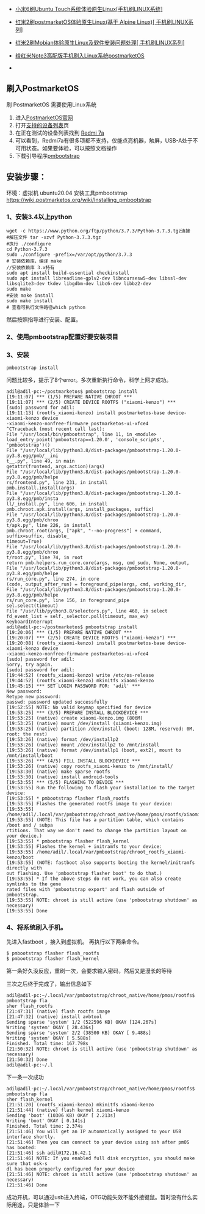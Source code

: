 - [小米6刷Ubuntu Touch系统体验原生Linux[手机刷LINUX系统]](https://zhuanlan.zhihu.com/p/542041705)
- [红米2刷postmarketOS体验原生Linux(基于 Alpine Linux)[ 手机刷LINUX系列]](https://zhuanlan.zhihu.com/p/548346333)
- [红米2刷Mobian体验原生Linux及软件安装问题处理[ 手机刷LINUX系列]](https://zhuanlan.zhihu.com/p/554022195)

- [给红米Note3高配版手机刷入Linux系统postmarketOS](https://blog.csdn.net/zd845101500/article/details/106662559/)
- 
## 刷入PostmarketOS
刷 PostmarketOS 需要使用Linux系统
1. 进入[PostmarketOS官网](https://www.postmarketos.org/)
2. 打开[支持的设备列表](https://wiki.postmarketos.org/wiki/Devices)页
3. 在正在测试的设备列表找到 [Redmi 7a](https://wiki.postmarketos.org/wiki/Xiaomi_Redmi_7A_(xiaomi-pine))
4. 可以看到，Redmi7a有很多项都不支持，仅能点亮机器，触屏，USB-A处于不可用状态。如果要体验，可以按照文档操作
5. 下载引导程序[pmbootstrap](https://wiki.postmarketos.org/wiki/Pmbootstrap#Device)





## 安装步骤：
环境：虚拟机 ubuntu20.04
安装工具pmbootstrap https://wiki.postmarketos.org/wiki/Installing_pmbootstrap
### 1、安装3.4以上python
```shell
wget -c https://www.python.org/ftp/python/3.7.3/Python-3.7.3.tgz连接
#解压文件 tar -xzvf Python-3.7.3.tgz
#执行 ./configure
cd Python-3.7.3
sudo ./configure -prefix=/var/opt/python/3.7.3
# 安装依赖库，编译 make
//安装依赖库 3.x特有
sudo apt install build-essential checkinstall
sudo apt install libreadline-gplv2-dev libncursesw5-dev libssl-dev libsqlite3-dev tkdev libgdbm-dev libc6-dev libbz2-dev
sudo make
#安装 make install
sudo make install
# 查看可执行文件路径which python
```
然后按照指导进行安装、配置。
### 2、使用pmbootstrap配置好要安装项目
### 3、安装
```shell
pmbootstrap install
```
问题比较多，提示了8个error。多次重新执行命令，科学上网才成功。
```shell
adil@adil-pc:~/postmarketos$ pmbootstrap install
[19:11:07] *** (1/5) PREPARE NATIVE CHROOT ***
[19:11:07] *** (2/5) CREATE DEVICE ROOTFS ("xiaomi-kenzo") ***
[sudo] password for adil:
[19:11:13] (rootfs_xiaomi-kenzo) install postmarketos-base device-xiaomi-kenzo device
-xiaomi-kenzo-nonfree-firmware postmarketos-ui-xfce4
^CTraceback (most recent call last):
File "/usr/local/bin/pmbootstrap", line 11, in <module>
load_entry_point('pmbootstrap==1.20.0', 'console_scripts', 'pmbootstrap')()
File "/usr/local/lib/python3.8/dist-packages/pmbootstrap-1.20.0-py3.8.egg/pmb/__ini
t__.py", line 49, in main
getattr(frontend, args.action)(args)
File "/usr/local/lib/python3.8/dist-packages/pmbootstrap-1.20.0-py3.8.egg/pmb/helpe
rs/frontend.py", line 231, in install
pmb.install.install(args)
File "/usr/local/lib/python3.8/dist-packages/pmbootstrap-1.20.0-py3.8.egg/pmb/insta
ll/_install.py", line 606, in install
pmb.chroot.apk.install(args, install_packages, suffix)
File "/usr/local/lib/python3.8/dist-packages/pmbootstrap-1.20.0-py3.8.egg/pmb/chroo
t/apk.py", line 226, in install
pmb.chroot.root(args, ["apk", "--no-progress"] + command, suffix=suffix, disable_
timeout=True)
File "/usr/local/lib/python3.8/dist-packages/pmbootstrap-1.20.0-py3.8.egg/pmb/chroo
t/root.py", line 74, in root
return pmb.helpers.run_core.core(args, msg, cmd_sudo, None, output,
File "/usr/local/lib/python3.8/dist-packages/pmbootstrap-1.20.0-py3.8.egg/pmb/helpe
rs/run_core.py", line 274, in core
(code, output_after_run) = foreground_pipe(args, cmd, working_dir,
File "/usr/local/lib/python3.8/dist-packages/pmbootstrap-1.20.0-py3.8.egg/pmb/helpe
rs/run_core.py", line 156, in foreground_pipe
sel.select(timeout)
File "/usr/lib/python3.8/selectors.py", line 468, in select
fd_event_list = self._selector.poll(timeout, max_ev)
KeyboardInterrupt
adil@adil-pc:~/postmarketos$ pmbootstrap install
[19:20:06] *** (1/5) PREPARE NATIVE CHROOT ***
[19:20:07] *** (2/5) CREATE DEVICE ROOTFS ("xiaomi-kenzo") ***
[19:20:08] (rootfs_xiaomi-kenzo) install postmarketos-base device-xiaomi-kenzo device
-xiaomi-kenzo-nonfree-firmware postmarketos-ui-xfce4
[sudo] password for adil:
Sorry, try again.
[sudo] password for adil:
[19:44:52] (rootfs_xiaomi-kenzo) write /etc/os-release
[19:44:52] (rootfs_xiaomi-kenzo) mkinitfs xiaomi-kenzo
[19:45:15] *** SET LOGIN PASSWORD FOR: 'adil' ***
New password:
Retype new password:
passwd: password updated successfully
[19:52:55] NOTE: No valid keymap specified for device
[19:53:25] *** (3/5) PREPARE INSTALL BLOCKDEVICE ***
[19:53:25] (native) create xiaomi-kenzo.img (806M)
[19:53:25] (native) mount /dev/install (xiaomi-kenzo.img)
[19:53:25] (native) partition /dev/install (boot: 128M, reserved: 0M, root: the rest)
[19:53:26] (native) format /dev/installp2
[19:53:26] (native) mount /dev/installp2 to /mnt/install
[19:53:26] (native) format /dev/installp1 (boot, ext2), mount to /mnt/install/boot
[19:53:26] *** (4/5) FILL INSTALL BLOCKDEVICE ***
[19:53:26] (native) copy rootfs_xiaomi-kenzo to /mnt/install/
[19:53:30] (native) make sparse rootfs
[19:53:30] (native) install android-tools
[19:53:55] *** (5/5) FLASHING TO DEVICE ***
[19:53:55] Run the following to flash your installation to the target device:
[19:53:55] * pmbootstrap flasher flash_rootfs
[19:53:55] Flashes the generated rootfs image to your device:
[19:53:55] /home/adil/.local/var/pmbootstrap/chroot_native/home/pmos/rootfs/xiaomikenzo.img
[19:53:55] (NOTE: This file has a partition table, which contains /boot and / subpa
rtitions. That way we don't need to change the partition layout on your device.)
[19:53:55] * pmbootstrap flasher flash_kernel
[19:53:55] Flashes the kernel + initramfs to your device:
[19:53:55] /home/adil/.local/var/pmbootstrap/chroot_rootfs_xiaomi-kenzo/boot
[19:53:55] (NOTE: fastboot also supports booting the kernel/initramfs directly with
out flashing. Use 'pmbootstrap flasher boot' to do that.)
[19:53:55] * If the above steps do not work, you can also create symlinks to the gene
rated files with 'pmbootstrap export' and flash outside of pmbootstrap.
[19:53:55] NOTE: chroot is still active (use 'pmbootstrap shutdown' as necessary)
[19:53:55] Done
```

### 4、将系统刷入手机。
先进入fastboot ，接入到虚拟机。
再执行以下两条命令。
```shell
$ pmbootstrap flasher flash_rootfs
$ pmbootstrap flasher flash_kernel
```
第一条好久没反应，重刷一次，会要求输入密码，然后又是漫长的等待

三次之后终于完成了，输出信息如下
```shell
adil@adil-pc:~/.local/var/pmbootstrap/chroot_native/home/pmos/rootfs$ pmbootstrap fla
sher flash_rootfs
[21:47:31] (native) flash rootfs image
[21:47:32] (native) install avbtool
Sending sparse 'system' 1/2 (522596 KB) OKAY [124.267s]
Writing 'system' OKAY [ 28.436s]
Sending sparse 'system' 2/2 (38500 KB) OKAY [ 9.488s]
Writing 'system' OKAY [ 5.588s]
Finished. Total time: 167.798s
[21:50:32] NOTE: chroot is still active (use 'pmbootstrap shutdown' as necessary)
[21:50:32] Done
adil@adil-pc:~/.l
```

下一条一次成功
```shell
adil@adil-pc:~/.local/var/pmbootstrap/chroot_native/home/pmos/rootfs$ pmbootstrap fla
sher flash_kernel
[21:51:20] (rootfs_xiaomi-kenzo) mkinitfs xiaomi-kenzo
[21:51:44] (native) flash kernel xiaomi-kenzo
Sending 'boot' (10306 KB) OKAY [ 2.213s]
Writing 'boot' OKAY [ 0.141s]
Finished. Total time: 2.374s
[21:51:46] You will get an IP automatically assigned to your USB interface shortly.
[21:51:46] Then you can connect to your device using ssh after pmOS has booted:
[21:51:46] ssh adil@172.16.42.1
[21:51:46] NOTE: If you enabled full disk encryption, you should make sure that osk-s
dl has been properly configured for your device
[21:51:46] NOTE: chroot is still active (use 'pmbootstrap shutdown' as necessary)
[21:51:46] Done
```

成功开机，可以通过usb进入终端，OTG功能失效不能外接键鼠。暂时没有什么实际用途，只是体验一下
